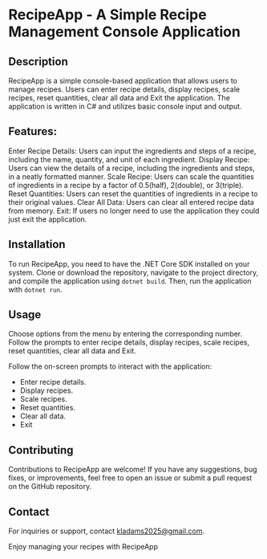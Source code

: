 # RecipeApp - A Simple Recipe Management Console Application

## Description
RecipeApp is a simple console-based application that allows users to manage recipes. Users can enter recipe details, display recipes, scale recipes, reset quantities, clear all data and Exit the application. The application is written in C# and utilizes basic console input and output.

## Features:
Enter Recipe Details: Users can input the ingredients and steps of a recipe, including the name, quantity, and unit of each ingredient.
Display Recipe: Users can view the details of a recipe, including the ingredients and steps, in a neatly formatted manner.
Scale Recipe: Users can scale the quantities of ingredients in a recipe by a factor of 0.5(half), 2(double), or 3(triple).
Reset Quantities: Users can reset the quantities of ingredients in a recipe to their original values.
Clear All Data: Users can clear all entered recipe data from memory.
Exit: If users no longer need to use the application they could just exit the application.

## Installation
To run RecipeApp, you need to have the .NET Core SDK installed on your system. Clone or download the repository, navigate to the project directory, and compile the application using `dotnet build`. Then, run the application with `dotnet run`.

## Usage
Choose options from the menu by entering the corresponding number.
Follow the prompts to enter recipe details, display recipes, scale recipes, reset quantities, clear all data and Exit.

Follow the on-screen prompts to interact with the application:
- Enter recipe details.
- Display recipes.
- Scale recipes.
- Reset quantities.
- Clear all data.
- Exit

## Contributing
Contributions to RecipeApp are welcome! If you have any suggestions, bug fixes, or improvements, feel free to open an issue or submit a pull request on the GitHub repository.

## Contact
For inquiries or support, contact kladams2025@gmail.com.

Enjoy managing your recipes with RecipeApp
